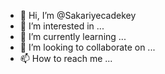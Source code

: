 - 👋 Hi, I’m @Sakariyecadekey
- 👀 I’m interested in ...
- 🌱 I’m currently learning ...
- 💞️ I’m looking to collaborate on ...
- 📫 How to reach me ...

<!---
Sakariyecadekey/Sakariyecadekey is a ✨ special ✨ repository because its `README.md` (this file) appears on your GitHub profile.
You can click the Preview link to take a look at your changes.
--->
